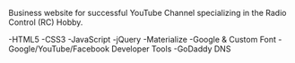 Business website for successful YouTube Channel specializing in the Radio Control (RC) Hobby.

-HTML5
-CSS3
-JavaScript
-jQuery
-Materialize
-Google & Custom Font
-Google/YouTube/Facebook Developer Tools
-GoDaddy DNS
